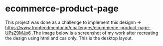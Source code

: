 # ecommerce-product-page
This project was done as a challenge to implement this designn -> https://www.frontendmentor.io/challenges/ecommerce-product-page-UPsZ9MJp6 .The image below is a screenshot of my work after recreating the design using html and css only. This is the desktop layout.
